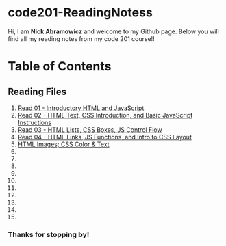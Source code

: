 # code201-ReadingNotess

Hi, I am **Nick Abramowicz** and welcome to my Github page. Below you will find all my reading notes from my code 201 course!!

# Table of Contents

## Reading Files

1. [Read 01 - Introductory HTML and JavaScript](class-01.md)
2. [Read 02 - HTML Text, CSS Introduction, and Basic JavaScript Instructions](class-02.md)
3. [Read 03 - HTML Lists, CSS Boxes, JS Control Flow](class-03.md)
4. [Read 04 - HTML Links, JS Functions, and Intro to CSS Layout](class-04.md)
5. [HTML Images; CSS Color & Text](class-5.md)
6.
7.
8.
9.
10.
11.
12.
13.
14.
15.

### Thanks for stopping by!
